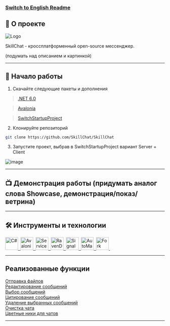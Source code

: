 ### [Switch to English Readme](README.EN.md)
## 📖 О проекте 

![Logo](https://user-images.githubusercontent.com/61462657/171970177-ef4aa4e0-33ae-4a27-a791-c5adb68f53e5.svg)

SkillChat - кроссплатформенный open-source мессенджер. 

(подумать над описанием и картинкой)

---
## 🚀 Начало работы
1. Скачайте следующие пакеты и дополнения
> [.NET 6.0](https://dotnet.microsoft.com/en-us/download/dotnet/6.0)

> [Avalonia](https://marketplace.visualstudio.com/items?itemName=AvaloniaTeam.AvaloniaforVisualStudio)

> [SwitchStartupProject](https://marketplace.visualstudio.com/items?itemName=vs-publisher-141975.SwitchStartupProjectForVS2019)

2. Клонируйте репозиторий
```sh
git clone https://github.com/SkillChat/SkillChat
```
3. Запустите проект, выбрав в SwitchStartupProject вариант Server + Client

![image](https://user-images.githubusercontent.com/61462657/172032136-95d55f65-8451-4fce-b46c-ea0da859006f.png )

---
## 📺 Демонстрация работы (придумать аналог слова Showcase, демонстрация/показ/ветрина)

---
## 🛠️ Инструменты и технологии
<div>
    <a href="https://docs.microsoft.com/ru-ru/dotnet/" target="_blank">
      <img src="https://user-images.githubusercontent.com/61462657/171970442-3c60c757-6df1-4d2f-8d20-200e1f2d4448.svg"  title="C#" alt="С#" width="40" height="40"/>&nbsp;
    </a>
    <a href="https://avaloniaui.net/" target="_blank">
  <img src="https://user-images.githubusercontent.com/61462657/171970443-06d06ff4-6830-49e7-8d64-df37a3f47205.svg" title="AvaloniaUi" alt="AvaloniaUi" width="40" height="40"/>&nbsp;
    </a>
      <a href="https://servicestack.net/" target="_blank">
  <img src="https://user-images.githubusercontent.com/61462657/171977777-19c0bffc-48ae-4731-a437-850fccab2bd0.png" title="ServiceStack" alt="ServiceStack" width="40" height="40"/>&nbsp;
    </a>
      <a href="https://ravendb.net/" target="_blank">
  <img src="https://user-images.githubusercontent.com/61462657/171979984-bbd27329-e2ee-4883-94b2-695f1935762a.png" title="RavenDB" alt="RavenDB" width="40" height="40"/>&nbsp;
    </a>
      <a href="https://github.com/SignalR/SignalR" target="_blank">
 <img src="https://user-images.githubusercontent.com/61462657/171978461-101570ee-f828-478d-b132-cb5601a9c0a9.png" title="SignalR" alt="SignalR" width="40" height="40"/>&nbsp;   
    </a>
      <a href="https://automapper.org/" target="_blank">
  <img src="https://user-images.githubusercontent.com/61462657/171980547-0b97aec8-7e04-49e1-b6b5-8905651249b3.png" title="AutoMapper" alt="AutoMapper" width="40" height="40"/>&nbsp;
    </a>
      <a href="https://git-fork.com/" target="_blank">
  <img src="https://user-images.githubusercontent.com/61462657/171970531-0db95712-9b69-4b47-8240-f70cd613e0e4.png" title="Fork" alt="Fork" width="40" height="40"/>&nbsp;
    </a>
</div>

---
 ## Реализованные функции
 [Отправка файлов](https://github.com/SkillChat/SkillChat/pull/46)  
 [Редактирование сообщений](https://github.com/SkillChat/SkillChat/pull/61)  
 [Выбор сообщений](https://github.com/SkillChat/SkillChat/pull/89)  
 [Цитирование сообщений](https://github.com/SkillChat/SkillChat/pull/83)  
 [Удаление выбранных сообщений](https://github.com/SkillChat/SkillChat/pull/95)  
 [Очистка чата](https://github.com/SkillChat/SkillChat/pull/95)  
 [Цветные ники для чатов](https://github.com/SkillChat/SkillChat/pull/108)  
 
---
